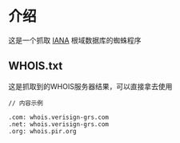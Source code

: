 # 介绍

这是一个抓取 [IANA](https://www.iana.org/domains/root/db) 根域数据库的蜘蛛程序

## WHOIS.txt

这是抓取到的WHOIS服务器结果，可以直接拿去使用

    // 内容示例

    .com: whois.verisign-grs.com
    .net: whois.verisign-grs.com
    .org: whois.pir.org
